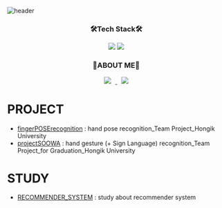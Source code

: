 ![header](https://capsule-render.vercel.app/api?type=slice&color=f8f690&height=200&section=header&text=Leee%20Jooo&fontSize=80)


<!-- TECH STACK -->
<div align=center><h3>🛠️Tech Stack🛠️</div>  
<div align=center><img src="https://img.shields.io/badge/C-A8B9CC?style=flat-square&logo=C&logoColor=white"/></a>  <img src="https://img.shields.io/badge/Python-3776AB?style=flat-square&logo=Python&logoColor=white"/></a>
</div>


<!-- ABOUT ME -->
<div align=center><h3>🌻ABOUT ME🌻</div>
<div align=center>
<a href="https://jubidubab.tistory.com/"> <img src="http://img.shields.io/badge/-Tech%20Blog-655ced?style=flat&logo=github&link=https://byul91oh.tistory.com/" style="height : auto; margin-left : 10px; margin-right : 10px;"/> </a> <a href="https://instagram.com/mangae1004/"> <img src="http://img.shields.io/badge/-Instagram-black?style=flat&logo=Instagram&link=https://instagram.com/fivepxint/" style="height : auto; margin-left : 10px; margin-right : 10px;"/> </a> </div>


# PROJECT
- [fingerPOSErecognition](https://github.com/LeeeJooo/FingerPOSErecognition) : hand pose recognition_Team Project_Hongik University
- [projectSOOWA](https://github.com/LeeeJooo/projectSOOWA) : hand gesture (+ Sign Language) recognition_Team Project_for Graduation_Hongik University

 # STUDY
 - [RECOMMENDER_SYSTEM](https://github.com/LeeeJooo/RECOMMENDER_SYSTEM.git) : study about recommender system
<!--
![footer](https://capsule-render.vercel.app/api?type=slice&color=9100ff&height=130&section=footer)
-->

<!--
<< 참고 사이트 >>
Simple Icon : simpleicons.org
Shields : shields.io
https://newwisdom.tistory.com/12  : 전반적으로 참고할만한 사이트
https://www.colorhexa.com/eeff00  : 컬러코드 참고 사이트
https://www.emojicopy.com/        : 이모티콘 다운로드 사이트


<< 배지 만들기 >>
<img src="https://img.shields.io/badge/쓰고자하는텍스트이름-컬러코드?style=flat-square&logo=심플아이콘에서아이콘이름&logoColor=white"/></a>

 -->
